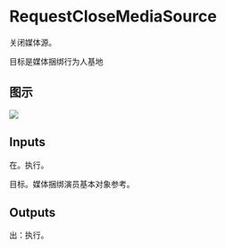 # RequestCloseMediaSource

关闭媒体源。

目标是媒体捆绑行为人基地

## 图示

![]($-20221218-20002331.png)

## Inputs

在。执行。

目标。媒体捆绑演员基本对象参考。  

## Outputs

出：执行。
